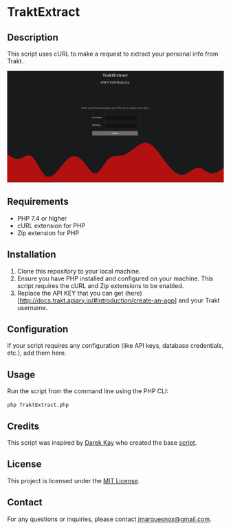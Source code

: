 # TraktExtract

## Description

This script uses cURL to make a request to extract your personal info from Trakt.

![Webapp layout](image.png)

## Requirements

- PHP 7.4 or higher
- cURL extension for PHP
- Zip extension for PHP

## Installation

1. Clone this repository to your local machine.
2. Ensure you have PHP installed and configured on your machine. This script requires the cURL and Zip extensions to be enabled.
3. Replace the API KEY that you can get (here)[http://docs.trakt.apiary.io/#introduction/create-an-app] and your Trakt username. 

## Configuration

If your script requires any configuration (like API keys, database credentials, etc.), add them here.

## Usage

Run the script from the command line using the PHP CLI:

``php TraktExtract.php``

## Credits
This script was inspired by [Darek Kay](https://github.com/darekkay) who created the base [script](https://gist.github.com/darekkay/ff1c5aadf31588f11078).

## License
This project is licensed under the [MIT License](LICENSE).

## Contact
For any questions or inquiries, please contact jmarquesnox@gmail.com.
